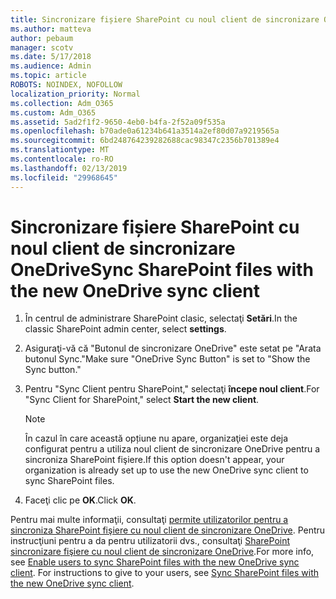 ```yaml
---
title: Sincronizare fișiere SharePoint cu noul client de sincronizare OneDrive
ms.author: matteva
author: pebaum
manager: scotv
ms.date: 5/17/2018
ms.audience: Admin
ms.topic: article
ROBOTS: NOINDEX, NOFOLLOW
localization_priority: Normal
ms.collection: Adm_O365
ms.custom: Adm_O365
ms.assetid: 5ad2f1f2-9650-4eb0-b4fa-2f52a09f535a
ms.openlocfilehash: b70ade0a61234b641a3514a2ef80d07a9219565a
ms.sourcegitcommit: 6bd248764239282688cac98347c2356b701389e4
ms.translationtype: MT
ms.contentlocale: ro-RO
ms.lasthandoff: 02/13/2019
ms.locfileid: "29968645"
---
```

# <a name="sync-sharepoint-files-with-the-new-onedrive-sync-client"></a><span data-ttu-id="ee6e0-102">Sincronizare fișiere SharePoint cu noul client de sincronizare OneDrive</span><span class="sxs-lookup"><span data-stu-id="ee6e0-102">Sync SharePoint files with the new OneDrive sync client</span></span>

1. <span data-ttu-id="ee6e0-103">În centrul de administrare SharePoint clasic, selectaţi **Setări**.</span><span class="sxs-lookup"><span data-stu-id="ee6e0-103">In the classic SharePoint admin center, select **settings**.</span></span>
    
2. <span data-ttu-id="ee6e0-104">Asiguraţi-vă că "Butonul de sincronizare OneDrive" este setat pe "Arata butonul Sync."</span><span class="sxs-lookup"><span data-stu-id="ee6e0-104">Make sure "OneDrive Sync Button" is set to "Show the Sync button."</span></span>
    
3. <span data-ttu-id="ee6e0-105">Pentru "Sync Client pentru SharePoint," selectaţi **începe noul client**.</span><span class="sxs-lookup"><span data-stu-id="ee6e0-105">For "Sync Client for SharePoint," select **Start the new client**.</span></span>
    
    > [!NOTE]
    > <span data-ttu-id="ee6e0-106">În cazul în care această opțiune nu apare, organizaţiei este deja configurat pentru a utiliza noul client de sincronizare OneDrive pentru a sincroniza SharePoint fişiere.</span><span class="sxs-lookup"><span data-stu-id="ee6e0-106">If this option doesn't appear, your organization is already set up to use the new OneDrive sync client to sync SharePoint files.</span></span> 
  
4. <span data-ttu-id="ee6e0-107">Faceţi clic pe **OK**.</span><span class="sxs-lookup"><span data-stu-id="ee6e0-107">Click **OK**.</span></span>
    
<span data-ttu-id="ee6e0-p101">Pentru mai multe informaţii, consultaţi [permite utilizatorilor pentru a sincroniza SharePoint fişiere cu noul client de sincronizare OneDrive](https://go.microsoft.com/fwlink/?linkid=866433). Pentru instrucţiuni pentru a da pentru utilizatorii dvs., consultaţi [SharePoint sincronizare fişiere cu noul client de sincronizare OneDrive](https://go.microsoft.com/fwlink/?linkid=866427).</span><span class="sxs-lookup"><span data-stu-id="ee6e0-p101">For more info, see [Enable users to sync SharePoint files with the new OneDrive sync client](https://go.microsoft.com/fwlink/?linkid=866433). For instructions to give to your users, see [Sync SharePoint files with the new OneDrive sync client](https://go.microsoft.com/fwlink/?linkid=866427).</span></span>
  


